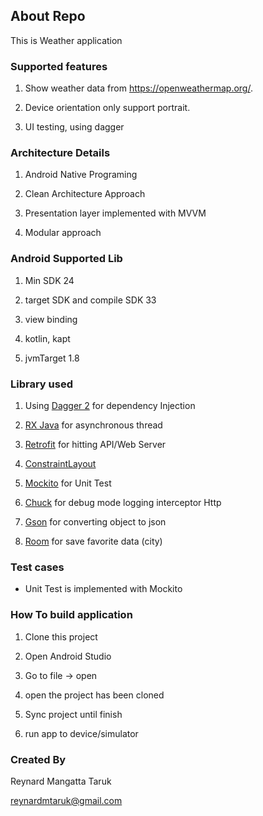 ## About Repo

This is Weather application

### Supported features
1. Show weather data from https://openweathermap.org/.

2. Device orientation only support portrait.

3. UI testing, using dagger

### Architecture Details

1. Android Native Programing

2. Clean Architecture Approach

3. Presentation layer implemented with MVVM

4. Modular approach

### Android Supported Lib
1. Min SDK 24
   
2. target SDK and compile SDK 33
   
3. view binding
   
4. kotlin, kapt
   
5. jvmTarget 1.8

### Library used

1. Using [Dagger 2](https://dagger.dev) for dependency Injection

2. [RX Java](https://github.com/ReactiveX/RxJava) for asynchronous thread

3. [Retrofit](https://square.github.io/retrofit/) for hitting API/Web Server

4. [ConstraintLayout](https://developer.android.com/training/constraint-layout)

5. [Mockito](https://github.com/mockito/mockito) for Unit Test

6. [Chuck](https://github.com/ChuckerTeam/chucker) for debug mode logging interceptor Http

7. [Gson](https://github.com/google/gson) for converting object to json 

8. [Room](https://developer.android.com/jetpack/androidx/releases/room?hl=id) for save favorite data (city)

### Test cases
* Unit Test is implemented with Mockito

### How To build application
1. Clone this project
   
2. Open Android Studio
   
3. Go to file -> open

4. open the project has been cloned

5. Sync project until finish

6. run app to device/simulator

### Created By

Reynard Mangatta Taruk

reynardmtaruk@gmail.com

